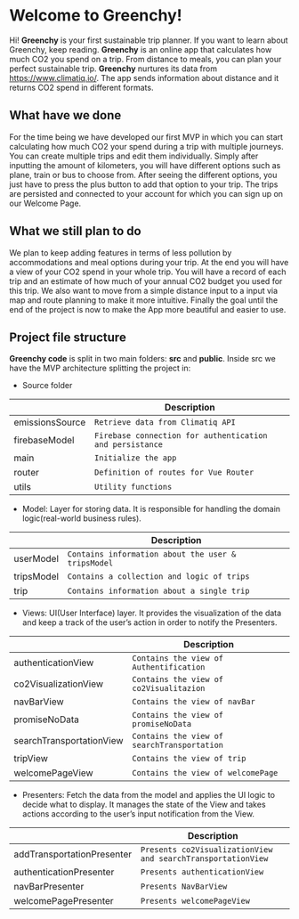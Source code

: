 # Welcome to Greenchy!

Hi! **Greenchy** is your first sustainable trip planner. If you want to learn about Greenchy, keep reading. **Greenchy** is an online app that calculates how much CO2 you spend on a trip. From distance to meals, you can plan your perfect sustainable trip.
**Greenchy** nurtures its data from https://www.climatiq.io/. The app sends information about distance and it returns CO2 spend in different formats. 

## What have we done

For the time being we have developed our first MVP in which you can start calculating how much CO2 your spend during a trip with multiple journeys. You can create multiple trips and edit them individually. Simply after inputting the amount of kilometers, you will have different options such as plane, train or bus to choose from.
After seeing the different options, you just have to press the plus button to add that option to your trip.
The trips are persisted and connected to your account for which you can sign up on our Welcome Page.

## What we still plan to do

We plan to keep adding features in terms of less pollution by accommodations and meal options during your trip. At the end you will have a view of your CO2 spend in your whole trip. You will have a record of each trip and an estimate of how much of your annual CO2 budget you used for this trip. We also want to move from a simple distance input to a input via map and route planning to make it more intuitive. Finally the goal until the end of the project is now to make the App more beautiful and easier to use.

## Project file structure

**Greenchy code** is split in two main folders: **src** and **public**. Inside src we have the MVP architecture splitting the project in: 

- Source folder

|                |Description                                                   
|----------------|-------------------------------
|emissionsSource|`Retrieve data from Climatiq API`
|firebaseModel|`Firebase connection for authentication and persistance`
|main |`Initialize the app`
|router|`Definition of routes for Vue Router`
|utils|`Utility functions`

- Model: Layer for storing data. It is responsible for handling the domain logic(real-world business rules).

|                |Description                                                   
|----------------|-------------------------------
|userModel|`Contains information about the user & tripsModel`
|tripsModel	|`Contains a collection and logic of trips`
|trip	|`Contains information about a single trip`

- Views: UI(User Interface) layer. It provides the visualization of the data and keep a track of the user’s action in order to notify the Presenters.

|                |Description                                                   
|----------------|-------------------------------
| authenticationView|`Contains the view of Authentification`
|co2VisualizationView|`Contains the view of co2Visualitazion`
|navBarView |`Contains the view of navBar`
|promiseNoData|`Contains the view of promiseNoData`
|searchTransportationView|`Contains the view of searchTransportation`
|tripView |`Contains the view of trip`
|welcomePageView|`Contains the view of welcomePage`           

- Presenters: Fetch the data from the model and applies the UI logic to decide what to display. It manages the state of the View and takes actions according to the user’s input notification from the View.

|                |Description                                                   
|----------------|-------------------------------
|addTransportationPresenter|`Presents co2VisualizationView and searchTransportationView`
|authenticationPresenter|`Presents authenticationView`
|navBarPresenter |`Presents NavBarView`
|welcomePagePresenter|`Presents welcomePageView`
